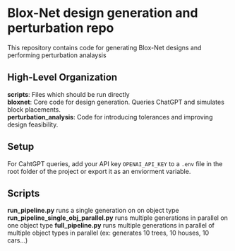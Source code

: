 # Blox-Net design generation and perturbation repo
This repository contains code for generating Blox-Net designs and performing perturbation analaysis

## High-Level Organization
**scripts**: Files which should be run directly \
**bloxnet**: Core code for design generation. Queries ChatGPT and simulates block placements. \
**perturbation_analysis**: Code for introducing tolerances and improving design feasibility.

## Setup
For CahtGPT queries, add your API key `OPENAI_API_KEY` to a `.env` file in the root folder of the project or export it as an enviorment variable.

## Scripts
**run_pipeline.py** runs a single generation on on object type
**run_pipeline_single_obj_parallel.py** runs multiple generations in parallel on one object type
**full_pipeline.py** runs multiple generations in parallel of multiple object types in parallel (ex: generates 10 trees, 10 houses, 10 cars...)